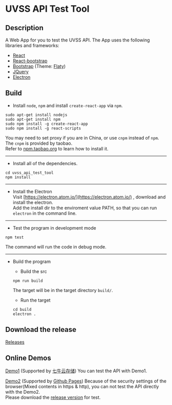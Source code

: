 # UVSS API Test Tool

## Description

A Web App for you to test the UVSS API. The App uses the following libraries and frameworks:

* [React](https://facebook.github.io/react/)
* [React-bootstrap](https://react-bootstrap.github.io/)
* [Bootstrap](http://getbootstrap.com/) (Theme: [Flaty](http://bootswatch.com/flatly/))
* [JQuery](http://jquery.com/)
* [Electron](https://electron.atom.io/)

## Build

* Install `node`, `npm` and install `create-react-app` via `npm`.
``` shell
sudo apt-get install nodejs
sudo apt-get install npm
sudo npm install -g create-react-app
sudo npm install -g react-scripts
```
You may need to set proxy if you are in China, or use `cnpm` instead of `npm`.   
The `cnpm` is provided by taobao.  
Refer to [npm.taobao.org](https://npm.taobao.org) to learn how to install it.  

----

* Install all of the dependencies.
``` shell
cd uvss_api_test_tool
npm install 
```

----

* Install the Electron  
Visit [https://electron.atom.io/](https://electron.atom.io/) , download and install the electron.  
Add the install dir to the enviroment value PATH, so that you can run `electron` in the command line.  

----

* Test the program in development mode
``` shell
npm test
```
The command will run the code in debug mode.

----

* Build the program
  * Build the src
  ``` shell
  npm run build
  ```
  The target will be in the target directory `build/`.

  * Run the target
  ```shell
  cd build
  electron .
  ```

## Download the release

[Releases](https://github.com/JerrieYuan/uvss_api_test_tool/releases)

## Online Demos

[Demo1](http://odokxjcuk.bkt.clouddn.com/index.html)  (Supported by [七牛云存储](https://www.qiniu.com/))
You can test the API with Demo1.  

[Demo2](https://jerrieyuan.github.io/uvss_api_test_tool/)  (Supported by [Github Pages](https://pages.github.com/))
Because of the security settings of the browser(Mixed contents in https & http), you can not test the API directly with the Demo2.  
Please download the [release version](https://github.com/JerrieYuan/uvss_api_test_tool/releases) for test.  


